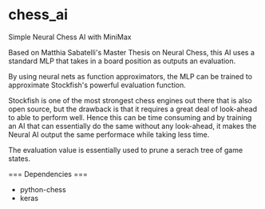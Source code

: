 # chess_ai
Simple Neural Chess AI with MiniMax

Based on Matthia Sabatelli's Master Thesis on Neural Chess, this AI uses a standard MLP that takes in a board position as outputs an evaluation.

By using neural nets as function approximators, the MLP can be trained to approximate Stockfish's powerful evaluation function.

Stockfish is one of the most strongest chess engines out there that is also open source, but the drawback is that it requires a great deal of look-ahead to able to perform well. Hence this can be time consuming and by training an AI that can essentially do the same without any look-ahead, it makes the Neural AI output the same performace while taking less time. 

The evaluation value is essentially used to prune a serach tree of game states.

=== Dependencies ===
- python-chess
- keras
